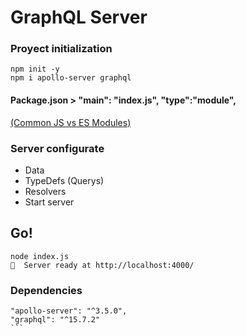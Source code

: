 # GraphQL Server

### Proyect initialization
```
npm init -y
npm i apollo-server graphql
```

#### Package.json >   "main": "index.js", "type":"module",
[(Common JS vs ES Modules)](https://lenguajejs.com/automatizadores/introduccion/commonjs-vs-es-modules/)

### Server configurate
- Data
- TypeDefs (Querys)
- Resolvers
- Start server

## Go!
```
node index.js
🚀  Server ready at http://localhost:4000/
```

### Dependencies
````
"apollo-server": "^3.5.0",
"graphql": "^15.7.2"
```